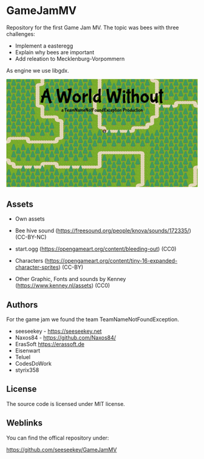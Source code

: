 # GameJamMV

Repository for the first Game Jam MV. The topic was bees with three challenges:

* Implement a easteregg
* Explain why bees are important
* Add releation to Mecklenburg-Vorpommern

As engine we use libgdx.

![Game](game.png)

## Assets

* Own assets

* Bee hive sound (https://freesound.org/people/knova/sounds/172335/) (CC-BY-NC)

* start.ogg (https://opengameart.org/content/bleeding-out) (CC0)

* Characters (https://opengameart.org/content/tiny-16-expanded-character-sprites) (CC-BY) 

* Other Graphic, Fonts and sounds by Kenney (https://www.kenney.nl/assets) (CC0)

## Authors

For the game jam we found the team TeamNameNotFoundException.

* seeseekey - https://seeseekey.net
* Naxos84 - https://github.com/Naxos84/
* ErasSoft https://erassoft.de
* Eisenwart
* Teluel
* CodesDoWork
* styrix358

## License

The source code is licensed under MIT license.

## Weblinks

You can find the offical repository under:

https://github.com/seeseekey/GameJamMV
